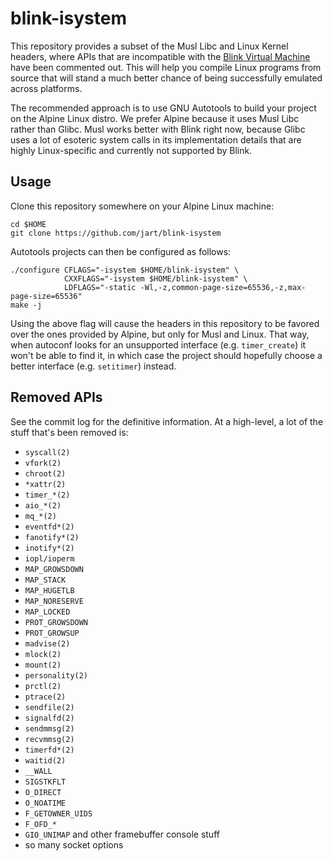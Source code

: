 # blink-isystem

This repository provides a subset of the Musl Libc and Linux Kernel
headers, where APIs that are incompatible with the [Blink Virtual
Machine](https://github.com/jart/blink) have been commented out. This
will help you compile Linux programs from source that will stand a much
better chance of being successfully emulated across platforms.

The recommended approach is to use GNU Autotools to build your project
on the Alpine Linux distro. We prefer Alpine because it uses Musl Libc
rather than Glibc. Musl works better with Blink right now, because Glibc
uses a lot of esoteric system calls in its implementation details that
are highly Linux-specific and currently not supported by Blink.

## Usage

Clone this repository somewhere on your Alpine Linux machine:

```
cd $HOME
git clone https://github.com/jart/blink-isystem
```

Autotools projects can then be configured as follows:

```
./configure CFLAGS="-isystem $HOME/blink-isystem" \
            CXXFLAGS="-isystem $HOME/blink-isystem" \
            LDFLAGS="-static -Wl,-z,common-page-size=65536,-z,max-page-size=65536"
make -j
```

Using the above flag will cause the headers in this repository to be
favored over the ones provided by Alpine, but only for Musl and Linux.
That way, when autoconf looks for an unsupported interface (e.g.
`timer_create`) it won't be able to find it, in which case the project
should hopefully choose a better interface (e.g. `setitimer`) instead.

## Removed APIs

See the commit log for the definitive information. At a high-level, a
lot of the stuff that's been removed is:

- `syscall(2)`
- `vfork(2)`
- `chroot(2)`
- `*xattr(2)`
- `timer_*(2)`
- `aio_*(2)`
- `mq_*(2)`
- `eventfd*(2)`
- `fanotify*(2)`
- `inotify*(2)`
- `iopl/ioperm`
- `MAP_GROWSDOWN`
- `MAP_STACK`
- `MAP_HUGETLB`
- `MAP_NORESERVE`
- `MAP_LOCKED`
- `PROT_GROWSDOWN`
- `PROT_GROWSUP`
- `madvise(2)`
- `mlock(2)`
- `mount(2)`
- `personality(2)`
- `prctl(2)`
- `ptrace(2)`
- `sendfile(2)`
- `signalfd(2)`
- `sendmmsg(2)`
- `recvmmsg(2)`
- `timerfd*(2)`
- `waitid(2)`
- `__WALL`
- `SIGSTKFLT`
- `O_DIRECT`
- `O_NOATIME`
- `F_GETOWNER_UIDS`
- `F_OFD_*`
- `GIO_UNIMAP` and other framebuffer console stuff
- so many socket options
